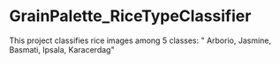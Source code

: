 # GrainPalette_RiceTypeClassifier
This project classifies rice images among 5 classes: " Arborio, Jasmine, Basmati, Ipsala, Karacerdag"
